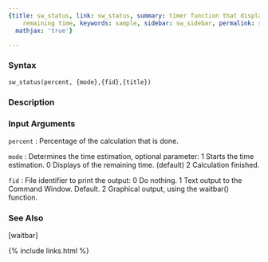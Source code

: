 ```yaml
---
{title: sw_status, link: sw_status, summary: timer function that displays also the
    remaining time, keywords: sample, sidebar: sw_sidebar, permalink: sw_status, folder: swfiles,
  mathjax: 'true'}

---
```


### Syntax

`sw_status(percent, {mode},{fid},{title})`

### Description



### Input Arguments

`percent`
: Percentage of the calculation that is done.

`mode`
: Determines the time estimation, optional parameter:
      1   Starts the time estimation.
      0   Displays of the remaining time. (default)
      2   Calculation finished.

`fid`
: File identifier to print the output:
      0   Do nothing.
      1   Text output to the Command Window. Default.
      2   Graphical output, using the waitbar() function.

### See Also

[waitbar]

{% include links.html %}
